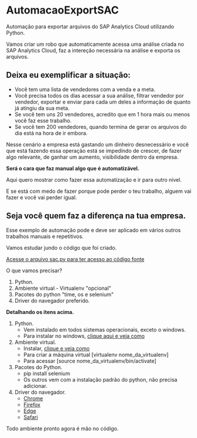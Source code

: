 # AutomacaoExportSAC

Automação para exportar arquivos do SAP Analytics Cloud utilizando Python.

Vamos criar um robo que automaticamente acessa uma análise criada no SAP Analytics Cloud, faz a intereção necessária na análise e exporta os arquivos.

## Deixa eu exemplificar a situação:
- Você tem uma lista de vendedores com a venda e a meta.
- Você precisa todos os dias acessar a sua análise, filtrar vendedor por vendedor, exportar e enviar para cada um deles a informação de quanto já atingiu da sua meta.
- Se você tem uns 20 vendedores, acredito que em 1 hora mais ou menos você faz esse trabalho.
- Se você tem 200 vendedores, quando termina de gerar os arquivos do dia está na hora de ir embora.

Nesse cenário a empresa está gastando um dinheiro desnecessário e você que está fazendo essa operação está se impedindo de crescer, de fazer algo relevante, de ganhar um aumento, visibilidade dentro da empresa.

**Será o cara que faz manual algo que é automatizável.**

Aqui quero mostrar como fazer essa automatização e ir para outro nível.

E se está com medo de fazer porque pode perder o teu trabalho, alguem vai fazer e você vai perder igual.

## Seja você quem faz a diferença na tua empresa.

Esse exemplo de automação pode e deve ser aplicado em vários outros trabalhos manuais e repetitivos.

Vamos estudar jundo o código que foi criado.

[Acesse o arquivo sac.py para ter acesso ao código fonte](sac.py)

O que vamos precisar?

1. Python.
2. Ambiente virtual - Virtualenv "opcional" 
3. Pacotes do python "time, os e selenium"
4. Driver do navegador preferido.

**Detalhando os itens acima.**

1. Python.
    - Vem instalado em todos sistemas operacionais, exceto o windows.
    - Para instalar no windows, [clique aqui e veja como](https://python.org.br/instalacao-windows/)
2. Ambiente virtual.
    - Instalar, [clique e veja como](https://virtualenv.pypa.io/en/latest/installation.html#via-pip)
    - Para criar a máquina virtual [virtualenv nome_da_virtualenv]
    - Para acessar [source nome_da_virtualenv/bin/activate]
3. Pacotes do Python.
    - pip install selenium
    - Os outros vem com a instalação padrão do python, não precisa adicionar.
4. Driver do navegador.
    - [Chrome](https://sites.google.com/a/chromium.org/chromedriver/downloads)
    - [Firefox](https://github.com/mozilla/geckodriver/releases)
    - [Edge](https://developer.microsoft.com/en-us/microsoft-edge/tools/webdriver/)
    - [Safari](https://webkit.org/blog/6900/webdriver-support-in-safari-10/)

Todo ambiente pronto agora é mão no código.

